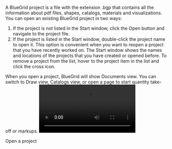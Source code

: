 A BlueGrid project is a file with the extension .bgp that contains all the information about pdf files, shapes, catalogs, materials and visualizations. You can open an existing BlueGrid project in two ways:

1. If the project is not listed in the Start window, click the Open button and navigate to the project file. 
2. If the project is listed in the Start window, double-click the project name to open it. This option is convenient when you want to reopen a project that you have recently worked on.
The Start window shows the names and locations of the projects that you have created or opened before. To remove a project from the list, hover to the project item in the list and click the cross icon. 

When you open a project, BlueGrid will show Documents view. You can switch to Draw view, Catalogs view, or open a page to start quantity take-off or markups.
![type:video](assets/media/open_project.mp4)
<figcaption>Open a project</figcaption>